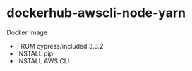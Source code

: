 # dockerhub-awscli-node-yarn

Docker Image
 - FROM cypress/included:3.3.2
 - INSTALL pip
 - INSTALL AWS CLI

